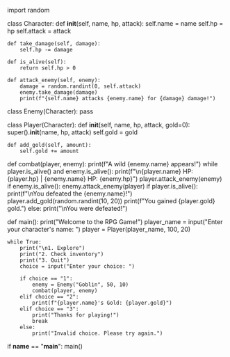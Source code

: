 import random

class Character:
    def __init__(self, name, hp, attack):
        self.name = name
        self.hp = hp
        self.attack = attack

    def take_damage(self, damage):
        self.hp -= damage

    def is_alive(self):
        return self.hp > 0

    def attack_enemy(self, enemy):
        damage = random.randint(0, self.attack)
        enemy.take_damage(damage)
        print(f"{self.name} attacks {enemy.name} for {damage} damage!")

class Enemy(Character):
    pass

class Player(Character):
    def __init__(self, name, hp, attack, gold=0):
        super().__init__(name, hp, attack)
        self.gold = gold

    def add_gold(self, amount):
        self.gold += amount

def combat(player, enemy):
    print(f"A wild {enemy.name} appears!")
    while player.is_alive() and enemy.is_alive():
        print(f"\n{player.name} HP: {player.hp} | {enemy.name} HP: {enemy.hp}")
        player.attack_enemy(enemy)
        if enemy.is_alive():
            enemy.attack_enemy(player)
    if player.is_alive():
        print(f"\nYou defeated the {enemy.name}!")
        player.add_gold(random.randint(10, 20))
        print(f"You gained {player.gold} gold.")
    else:
        print("\nYou were defeated!")

def main():
    print("Welcome to the RPG Game!")
    player_name = input("Enter your character's name: ")
    player = Player(player_name, 100, 20)

    while True:
        print("\n1. Explore")
        print("2. Check inventory")
        print("3. Quit")
        choice = input("Enter your choice: ")

        if choice == "1":
            enemy = Enemy("Goblin", 50, 10)
            combat(player, enemy)
        elif choice == "2":
            print(f"{player.name}'s Gold: {player.gold}")
        elif choice == "3":
            print("Thanks for playing!")
            break
        else:
            print("Invalid choice. Please try again.")

if __name__ == "__main__":
    main()
